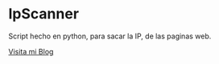 # IpScanner

Script hecho en python, para sacar la IP, de las paginas web.

[Visita mi Blog](https://jeyzeta-cyberwar.blogspot.pe/)
